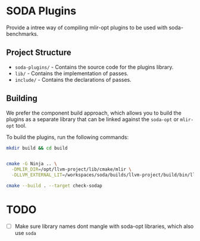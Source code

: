 # SODA Plugins

Provide a intree way of compiling mlir-opt plugins to be used with soda-benchmarks.


## Project Structure

- `soda-plugins/` - Contains the source code for the plugins library.
- `lib/` - Contains the implementation of passes.
- `include/` - Contains the declarations of passes.

## Building

We prefer the component build approach, which allows you to build the plugins as a separate library that can be linked against the `soda-opt` or `mlir-opt` tool.

To build the plugins, run the following commands:

```sh
mkdir build && cd build


cmake -G Ninja .. \
  -DMLIR_DIR=/opt/llvm-project/lib/cmake/mlir \
  -DLLVM_EXTERNAL_LIT=/workspaces/soda/builds/llvm-project/build/bin/llvm-lit

cmake --build . --target check-sodap
```


# TODO

- [ ] Make sure library names dont mangle with soda-opt libraries, which also use `soda`